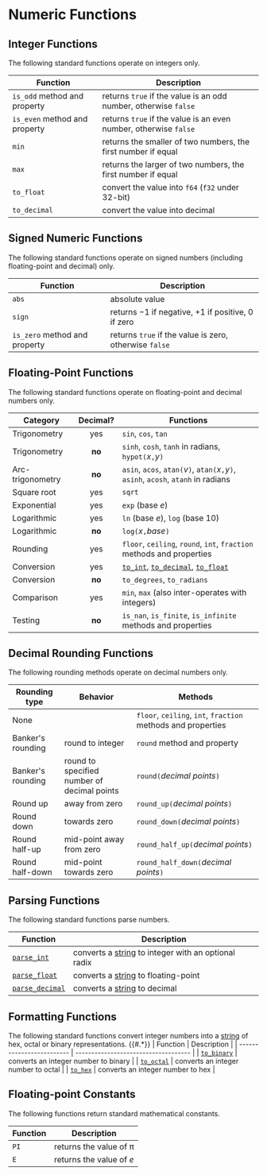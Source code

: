 Numeric Functions
=================

Integer Functions
-----------------

The following standard functions operate on integers only.

| Function                      | Description                                                      |
| ----------------------------- | ---------------------------------------------------------------- |
| `is_odd` method and property  | returns `true` if the value is an odd number, otherwise `false`  |
| `is_even` method and property | returns `true` if the value is an even number, otherwise `false` |
| `min`                         | returns the smaller of two numbers, the first number if equal    |
| `max`                         | returns the larger of two numbers, the first number if equal     |
| `to_float`                    | convert the value into `f64` (`f32` under 32-bit)                |
| `to_decimal`                  | convert the value into decimal                                   |


Signed Numeric Functions
------------------------

The following standard functions operate on signed numbers (including floating-point and decimal) only.

| Function                      | Description                                            |
| ----------------------------- | ------------------------------------------------------ |
| `abs`                         | absolute value                                         |
| `sign`                        | returns −1 if negative, &plus;1 if positive, 0 if zero |
| `is_zero` method and property | returns `true` if the value is zero, otherwise `false` |


Floating-Point Functions
------------------------

The following standard functions operate on floating-point and decimal numbers only.

| Category         | Decimal? | Functions                                                                                                                    |
| ---------------- | :------: |------------------------------------------------------------------------------------------------------------------------------|
| Trigonometry     |   yes    | `sin`, `cos`, `tan`                                                                                                          |
| Trigonometry     |  **no**  | `sinh`, `cosh`, `tanh` in radians, `hypot(`_x_`,`_y_`)`                                                                      |
| Arc-trigonometry |  **no**  | `asin`, `acos`, `atan(`_v_`)`, `atan(`_x_`,`_y_`)`, `asinh`, `acosh`, `atanh` in radians                                     |
| Square root      |   yes    | `sqrt`                                                                                                                       |
| Exponential      |   yes    | `exp` (base _e_)                                                                                                             |
| Logarithmic      |   yes    | `ln` (base _e_), `log` (base 10)                                                                                             |
| Logarithmic      |  **no**  | `log(`_x_`,`_base_`)`                                                                                                        |
| Rounding         |   yes    | `floor`, `ceiling`, `round`, `int`, `fraction` methods and properties                                                        |
| Conversion       |   yes    | [`to_int`](../../operators/convert.md), [`to_decimal`](../../operators/convert.md), [`to_float`](../../operators/convert.md) |
| Conversion       |  **no**  | `to_degrees`, `to_radians`                                                                                                   |
| Comparison       |   yes    | `min`, `max` (also inter-operates with integers)                                                                             |
| Testing          |  **no**  | `is_nan`, `is_finite`, `is_infinite` methods and properties                                                                  |


Decimal Rounding Functions
--------------------------

The following rounding methods operate on decimal numbers only.

| Rounding type     | Behavior                                    | Methods                                                      |
| ----------------- | ------------------------------------------- | ------------------------------------------------------------ |
| None              |                                             | `floor`, `ceiling`, `int`, `fraction` methods and properties |
| Banker's rounding | round to integer                            | `round` method and property                                  |
| Banker's rounding | round to specified number of decimal points | `round(`_decimal points_`)`                                  |
| Round up          | away from zero                              | `round_up(`_decimal points_`)`                               |
| Round down        | towards zero                                | `round_down(`_decimal points_`)`                             |
| Round half-up     | mid-point away from zero                    | `round_half_up(`_decimal points_`)`                          |
| Round half-down   | mid-point towards zero                      | `round_half_down(`_decimal points_`)`                        |


Parsing Functions
-----------------

The following standard functions parse numbers.

| Function                      | Description                                                             |
| ----------------------------- | ----------------------------------------------------------------------- |
| [`parse_int`](../../operators/convert.md)     | converts a [string](../../types/strings-chars.md) to integer with an optional radix |
| [`parse_float`](../../operators/convert.md)   | converts a [string](../../types/strings-chars.md) to floating-point                 |
| [`parse_decimal`](../../operators/convert.md) | converts a [string](../../types/strings-chars.md) to decimal                        |


Formatting Functions
--------------------

The following standard functions convert integer numbers into a [string](../../types/strings-chars.md) of hex,
octal or binary representations.
\{\{#.*\}\}
| Function                  | Description                          |
| ------------------------- | ------------------------------------ |
| [`to_binary`](../../operators/convert.md) | converts an integer number to binary |
| [`to_octal`](../../operators/convert.md)  | converts an integer number to octal  |
| [`to_hex`](../../operators/convert.md)    | converts an integer number to hex    |


Floating-point Constants
------------------------

The following functions return standard mathematical constants.

| Function | Description               |
| -------- | ------------------------- |
| `PI`     | returns the value of &pi; |
| `E`      | returns the value of _e_  |
